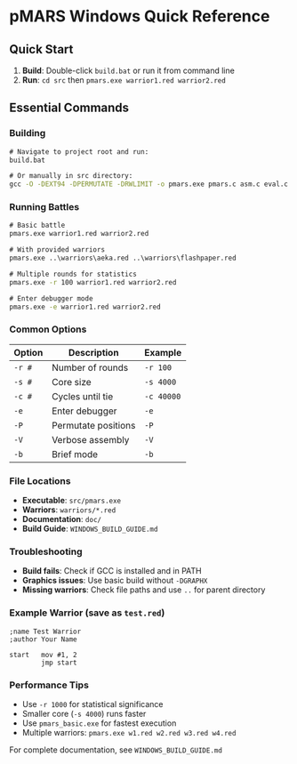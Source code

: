 # pMARS Windows Quick Reference

## Quick Start
1. **Build**: Double-click `build.bat` or run it from command line
2. **Run**: `cd src` then `pmars.exe warrior1.red warrior2.red`

## Essential Commands

### Building
```cmd
# Navigate to project root and run:
build.bat

# Or manually in src directory:
gcc -O -DEXT94 -DPERMUTATE -DRWLIMIT -o pmars.exe pmars.c asm.c eval.c disasm.c cdb.c sim.c pos.c clparse.c global.c token.c str_eng.c
```

### Running Battles
```cmd
# Basic battle
pmars.exe warrior1.red warrior2.red

# With provided warriors
pmars.exe ..\warriors\aeka.red ..\warriors\flashpaper.red

# Multiple rounds for statistics
pmars.exe -r 100 warrior1.red warrior2.red

# Enter debugger mode
pmars.exe -e warrior1.red warrior2.red
```

### Common Options
| Option | Description | Example |
|--------|-------------|---------|
| `-r #` | Number of rounds | `-r 100` |
| `-s #` | Core size | `-s 4000` |
| `-c #` | Cycles until tie | `-c 40000` |
| `-e` | Enter debugger | `-e` |
| `-P` | Permutate positions | `-P` |
| `-V` | Verbose assembly | `-V` |
| `-b` | Brief mode | `-b` |

### File Locations
- **Executable**: `src/pmars.exe`
- **Warriors**: `warriors/*.red`
- **Documentation**: `doc/`
- **Build Guide**: `WINDOWS_BUILD_GUIDE.md`

### Troubleshooting
- **Build fails**: Check if GCC is installed and in PATH
- **Graphics issues**: Use basic build without `-DGRAPHX`
- **Missing warriors**: Check file paths and use `..` for parent directory

### Example Warrior (save as `test.red`)
```redcode
;name Test Warrior
;author Your Name

start   mov #1, 2
        jmp start
```

### Performance Tips
- Use `-r 1000` for statistical significance
- Smaller core (`-s 4000`) runs faster
- Use `pmars_basic.exe` for fastest execution
- Multiple warriors: `pmars.exe w1.red w2.red w3.red w4.red`

For complete documentation, see `WINDOWS_BUILD_GUIDE.md`
